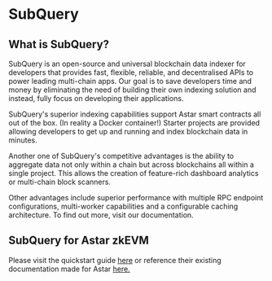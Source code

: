 # SubQuery

## What is SubQuery?

SubQuery is an open-source and universal blockchain data indexer for developers that provides fast, flexible, reliable, and decentralised APIs to power leading multi-chain apps. Our goal is to save developers time and money by eliminating the need of building their own indexing solution and instead, fully focus on developing their applications.

SubQuery's superior indexing capabilities support Astar smart contracts all out of the box. (In reality a Docker container!) Starter projects are provided allowing developers to get up and running and index blockchain data in minutes.

Another one of SubQuery's competitive advantages is the ability to aggregate data not only within a chain but across blockchains all within a single project. This allows the creation of feature-rich dashboard analytics or multi-chain block scanners.

Other advantages include superior performance with multiple RPC endpoint configurations, multi-worker capabilities and a configurable caching architecture. To find out more, visit our documentation.

## SubQuery for Astar zkEVM

Please visit the quickstart guide [here](https://academy.subquery.network/quickstart/quickstart_chains/astar-zkatana.html) or reference their existing documentation made for Astar [here.](/docs/build/integrations/indexers/subquery.md)
